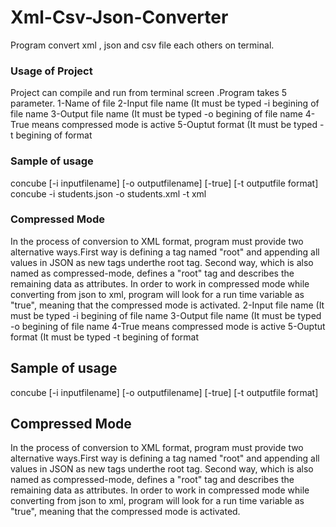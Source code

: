 # Xml-Csv-Json-Converter

Program convert xml , json and csv file each others on terminal.

### Usage of Project
 Project can compile and run from terminal screen .Program takes 5 parameter. 1-Name of file 2-Input file name (It must be typed -i begining of file name 3-Output file name (It must be typed -o begining of file name 4-True means compressed mode is active 5-Ouptut format (It must be typed -t begining of format

### Sample of usage 
concube [-i inputfilename] [-o outputfilename] [-true] [-t outputfile format] 
concube -i students.json -o students.xml -t xml
### Compressed Mode
 In the process of conversion to XML format, program must provide two alternative ways.First way is defining a tag named "root" and appending all values in JSON as new tags underthe root tag. Second way, which is also named as compressed-mode, defines a "root" tag and describes the remaining data as attributes. In order to work in compressed mode while converting from json to xml, program will look for a run time variable as "true", meaning that the compressed mode is activated.
2-Input file name (It must be typed -i begining of file name
3-Output file name (It must be typed -o begining of file name
4-True means compressed mode is active
5-Ouptut format (It must be typed -t begining of format

## Sample of usage
concube [-i inputfilename] [-o outputfilename] [-true] [-t outputfile format]

## Compressed Mode
In the process of conversion to XML format, program must provide two alternative ways.First way is defining a tag named "root" and appending all values in JSON as new tags underthe root tag. Second way, which is also named as compressed-mode, defines a "root" tag and describes the remaining data as attributes. In order to work in compressed mode while
converting from json to xml, program will look for a run time variable as "true", meaning that the compressed mode is activated.
